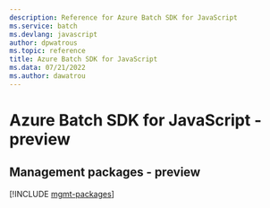 ```yaml
---
description: Reference for Azure Batch SDK for JavaScript
ms.service: batch
ms.devlang: javascript
author: dpwatrous
ms.topic: reference
title: Azure Batch SDK for JavaScript
ms.data: 07/21/2022
ms.author: dawatrou
---
```

# Azure Batch SDK for JavaScript - preview

## Management packages - preview
[!INCLUDE [mgmt-packages](batch-mgmt-index.md)]